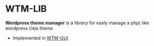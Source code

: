 # WTM-LIB
**Wordpress theme manager** is a _library_ for easly manage a php( like wordpress )/ejs theme
- Implemented in [WTM-GUI](https://github.com/Linch1/WTM-GUI)
